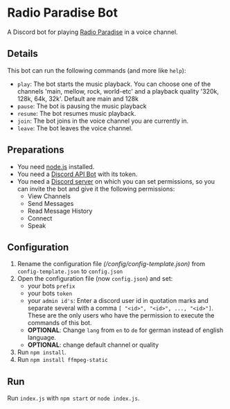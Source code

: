 # Radio Paradise Bot
A Discord bot for playing [Radio Paradise](https://radioparadise.com/) in a voice channel.

## Details
This bot can run the following commands (and more like `help`):
* `play`: The bot starts the music playback. You can choose one of the channels 'main, mellow, rock, world-etc' and a 
  playback quality '320k, 128k, 64k, 32k'. Default are main and 128k
* `pause`: The bot is pausing the music playback
* `resume`: The bot resumes music playback.
* `join`: The bot joins in the voice channel you are currently in.
* `leave`: The bot leaves the voice channel.

## Preparations
* You need [node.js](https://nodejs.org/en/) installed.
* You need a [Discord API Bot](https://discord.com/developers/applications) with its token.
* You need a [Discord server](https://support.discord.com/hc/en-us/articles/204849977-How-do-I-create-a-server) on which you can set permissions, so you can invite the bot and give it the following permissions:
    * View Channels
    * Send Messages
    * Read Message History
    * Connect
    * Speak

## Configuration
1. Rename the configuration file *(/config/config-template.json)* from ```config-template.json``` to ```config.json```
2. Open the configuration file (now ```config.json```) and set:
    * your bots ``prefix``
    * your bots ``token``
    * your ``admin id's``: Enter a discord user id in quotation marks and separate several with a comma ```[ "<id>", "<id>", ..., "<id>"]```.\
      These are the only users who have the permission to execute the commands of this bot.
    * **OPTIONAL**: Change `lang` from `en` to `de` for german instead of english language.
    * **OPTIONAL**: change default channel or quality
3. Run ```npm install```.
4. Run `npm install ffmpeg-static`

## Run
Run ```index.js``` with ```npm start``` or ```node index.js```.
   
